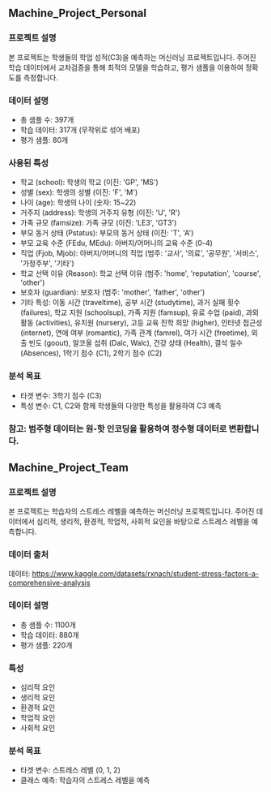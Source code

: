 ## Machine_Project_Personal

### 프로젝트 설명
본 프로젝트는 학생들의 학업 성적(C3)을 예측하는 머신러닝 프로젝트입니다. 주어진 학습 데이터에서 교차검증을 통해 최적의 모델을 학습하고, 평가 샘플을 이용하여 정확도를 측정합니다.

### 데이터 설명
- 총 샘플 수: 397개
- 학습 데이터: 317개 (무작위로 섞어 배포)
- 평가 샘플: 80개 

### 사용된 특성
- 학교 (school): 학생의 학교 (이진: 'GP', 'MS')
- 성별 (sex): 학생의 성별 (이진: 'F', 'M')
- 나이 (age): 학생의 나이 (숫자: 15~22)
- 거주지 (address): 학생의 거주지 유형 (이진: 'U', 'R')
- 가족 규모 (famsize): 가족 규모 (이진: 'LE3', 'GT3')
- 부모 동거 상태 (Pstatus): 부모의 동거 상태 (이진: 'T', 'A')
- 부모 교육 수준 (FEdu, MEdu): 아버지/어머니의 교육 수준 (0-4)
- 직업 (Fjob, Mjob): 아버지/어머니의 직업 (범주: '교사', '의료', '공무원', '서비스', '가정주부', '기타')
- 학교 선택 이유 (Reason): 학교 선택 이유 (범주: 'home', 'reputation', 'course', 'other')
- 보호자 (guardian): 보호자 (범주: 'mother', 'father', 'other')
- 기타 특성: 이동 시간 (traveltime), 공부 시간 (studytime), 과거 실패 횟수 (failures), 학교 지원 (schoolsup), 가족 지원 (famsup), 유료 수업 (paid), 과외 활동 (activities), 유치원 (nursery), 고등 교육 진학 희망 (higher), 인터넷 접근성 (internet), 연애 여부 (romantic), 가족 관계 (famrel), 여가 시간 (freetime), 외출 빈도 (goout), 알코올 섭취 (Dalc, Walc), 건강 상태 (Health), 결석 일수 (Absences), 1학기 점수 (C1), 2학기 점수 (C2)

### 분석 목표
- 타겟 변수: 3학기 점수 (C3)
- 특성 변수: C1, C2와 함께 학생들의 다양한 특성을 활용하여 C3 예측

### 참고: 범주형 데이터는 원-핫 인코딩을 활용하여 정수형 데이터로 변환합니다.


## Machine_Project_Team

### 프로젝트 설명
본 프로젝트는 학습자의 스트레스 레벨을 예측하는 머신러닝 프로젝트입니다. 주어진 데이터에서 심리적, 생리적, 환경적, 학업적, 사회적 요인을 바탕으로 스트레스 레벨을 예측합니다.

### 데이터 출처
데이터: https://www.kaggle.com/datasets/rxnach/student-stress-factors-a-comprehensive-analysis

### 데이터 설명
- 총 샘플 수: 1100개
- 학습 데이터: 880개
- 평가 샘플: 220개 

### 특성
- 심리적 요인
- 생리적 요인
- 환경적 요인
- 학업적 요인
- 사회적 요인

### 분석 목표
- 타겟 변수: 스트레스 레벨 (0, 1, 2)
- 클래스 예측: 학습자의 스트레스 레벨을 예측

